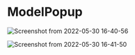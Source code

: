 # ModelPopup
![Screenshot from 2022-05-30 16-40-56](https://user-images.githubusercontent.com/81284723/170980703-08b12529-b2ab-4ee7-971b-cb7330f4b1b8.png)

![Screenshot from 2022-05-30 16-41-50](https://user-images.githubusercontent.com/81284723/170980610-b0287dd9-e05b-4700-96dd-15558093d792.png)
